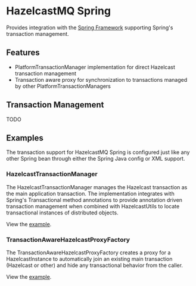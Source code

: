 # HazelcastMQ Spring

Provides integration with the [Spring Framework](http://projects.spring.io/spring-framework/) 
supporting Spring's transaction management.

## Features

* PlatformTransactionManager implementation for direct Hazelcast transaction management
* Transaction aware proxy for synchronization to transactions managed by other PlatformTransactionManagers

## Transaction Management

TODO

## Examples

The transaction support for HazelcastMQ Spring is configured just like any 
other Spring bean through either the Spring Java config or XML 
support.

### HazelcastTransactionManager

The HazelcastTransactionManager manages the Hazelcast transaction as the main application transaction. The implementation integrates with Spring's Transactional method annotations to provide annotation driven transaction management when combined with HazelcastUtils to locate transactional instances of distributed objects.

View the [example](../hazelcastmq-examples/src/main/java/org/mpilone/hazelcastmq/example/spring/tx/TransactionManager.java).

### TransactionAwareHazelcastProxyFactory

The TransactionAwareHazelcastProxyFactory creates a proxy for a HazelcastInstance to automatically join an existing main transaction (Hazelcast or other) and hide any transactional behavior from the caller.

View the [example](../hazelcastmq-examples/src/main/java/org/mpilone/hazelcastmq/example/spring/tx/TransactionProxy.java).